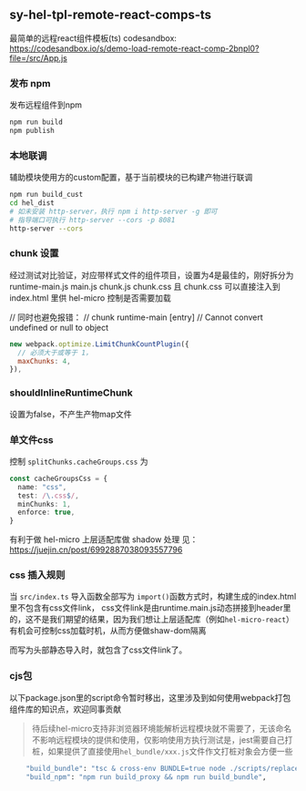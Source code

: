 ## sy-hel-tpl-remote-react-comps-ts
最简单的远程react组件模板(ts)
codesandbox:  https://codesandbox.io/s/demo-load-remote-react-comp-2bnpl0?file=/src/App.js

### 发布 npm
发布远程组件到npm
```bash
npm run build
npm publish
```

### 本地联调
辅助模块使用方的custom配置，基于当前模块的已构建产物进行联调
```bash
npm run build_cust
cd hel_dist
# 如未安装 http-server，执行 npm i http-server -g 即可
# 指导端口可执行 http-server --cors -p 8081
http-server --cors
```

### chunk 设置
经过测试对比验证，对应带样式文件的组件项目，设置为4是最佳的，刚好拆分为 runtime-main.js main.js chunk.js chunk.css
且 chunk.css 可以直接注入到 index.html 里供 hel-micro 控制是否需要加载

//  同时也避免报错：
//  chunk runtime-main [entry]
//  Cannot convert undefined or null to object
```js
new webpack.optimize.LimitChunkCountPlugin({
  // 必须大于或等于 1，
  maxChunks: 4,
}),
```

### shouldInlineRuntimeChunk 
设置为false，不产生产物map文件


### 单文件css
控制 `splitChunks.cacheGroups.css` 为
```ts
const cacheGroupsCss = {
  name: "css",
  test: /\.css$/,
  minChunks: 1,
  enforce: true,
}
```
有利于做 hel-micro 上层适配库做 shadow 处理
见：https://juejin.cn/post/6992887038093557796


### css 插入规则
当 `src/index.ts` 导入函数全部写为 `import()`函数方式时，构建生成的index.html里不包含有css文件link，
css文件link是由runtime.main.js动态拼接到header里的，这不是我们期望的结果，因为我们想让上层适配库（例如`hel-micro-react`）
有机会可控制css加载时机，从而方便做shaw-dom隔离

而写为头部静态导入时，就包含了css文件link了。


### cjs包
以下package.json里的script命令暂时移出，这里涉及到如何使用webpack打包组件库的知识点，欢迎同事贡献
> 待后续hel-micro支持非浏览器环境能解析远程模块就不需要了，无该命名不影响远程模块的提供和使用，仅影响使用方执行测试是，jest需要自己打桩，如果提供了直接使用`hel_bundle/xxx.js`文件作文打桩对象会方便一些
```bash
    "build_bundle": "tsc & cross-env BUNDLE=true node ./scripts/replaceToRelativePath.js & cross-env BUNDLE=true node scripts/build.js",
    "build_npm": "npm run build_proxy && npm run build_bundle",
```
